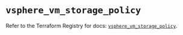 # `vsphere_vm_storage_policy`

Refer to the Terraform Registry for docs: [`vsphere_vm_storage_policy`](https://registry.terraform.io/providers/vmware/vsphere/2.14.2/docs/resources/vm_storage_policy).
